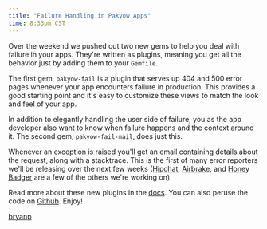 ```yaml
---
title: "Failure Handling in Pakyow Apps"
time: 8:33pm CST
---
```


Over the weekend we pushed out two new gems to help you deal with failure in your apps. They're written as plugins, meaning you get all the behavior just by adding them to your `Gemfile`.

The first gem, `pakyow-fail` is a plugin that serves up 404 and 500 error pages whenever your app encounters failure in production. This provides a good starting point and it's easy to customize these views to match the look and feel of your app.

In addition to elegantly handling the user side of failure, you as the app developer also want to know when failure happens and the context around it. The second gem, `pakyow-fail-mail`, does just this.

Whenever an exception is raised you'll get an email containing details about the request, along with a stacktrace. This is the first of many error reporters we'll be releasing over the next few weeks ([Hipchat](https://www.hipchat.com/), [Airbrake](https://airbrake.io/), and [Honey Badger](https://www.honeybadger.io/) are a few of the others we're working on).

Read more about these new plugins in the [docs](http://pakyow.com/docs/handling-failure). You can also peruse the code on [Github](https://github.com/metabahn/pakyow-fail). Enjoy!

[bryanp](http://twitter.com/bryanp)
